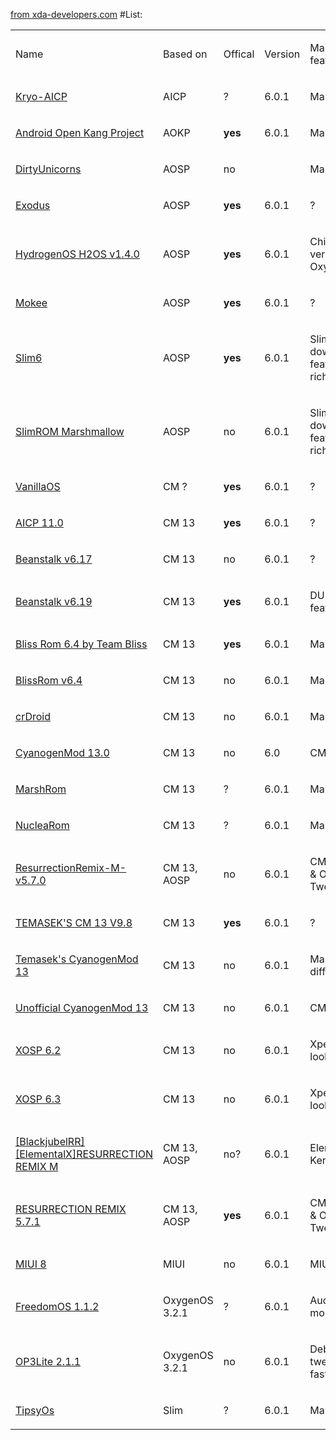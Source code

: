
<a href="http://forum.xda-developers.com/oneplus-3/development/">from xda-developers.com</a>
#List:
<table>
<tbody>
<tr class="odd">
<td><p>Name</p></td>
<td><p>Based on</p></td>
<td><p>Offical</p></td>
<td><p>Version</p></td>
<td><p>Main features</p></td>
</tr>
<tr class="even">
<td><p><a href="http://forum.xda-developers.com/oneplus-3/development/rom-kryo-aicp-t3416034">Kryo-AICP</a></p></td>
<td><p>AICP</p></td>
<td><p>?</p></td>
<td><p><a href=""></a>6.0.1</p></td>
<td><p>Many...</p></td>
</tr>
<tr class="odd">
<td><p><a href="http://forum.xda-developers.com/oneplus-3/development/rom-android-kang-project-aokp-t3417693">Android Open Kang Project</a></p></td>
<td><p>AOKP</p></td>
<td><p><strong>yes</strong></p></td>
<td><p>6.0.1</p></td>
<td><p>Many?</p></td>
</tr>
<tr class="even">
<td><p><a href="http://forum.xda-developers.com/oneplus-3/development/rom-dirtyunicorns-t3401485">DirtyUnicorns</a></p></td>
<td><p>AOSP</p></td>
<td><p>no</p></td>
<td><p><br />
</p></td>
<td><p>Many?</p></td>
</tr>
<tr class="odd">
<td><p><a href="http://forum.xda-developers.com/oneplus-3/development/rom-exodus-android-6-oneplus3-t3409411">Exodus</a></p></td>
<td><p>AOSP</p></td>
<td><p><strong>yes</strong></p></td>
<td><p>6.0.1</p></td>
<td><p>?</p></td>
</tr>
<tr class="even">
<td><p><a href="http://forum.xda-developers.com/oneplus-3/development/rom-hydrogenos-h2os-v1-4-0-t3409753">HydrogenOS H2OS v1.4.0</a></p></td>
<td><p>AOSP</p></td>
<td><p><strong>yes</strong></p></td>
<td><p>6.0.1</p></td>
<td><p>Chinese version of OxygenOS</p></td>
</tr>
<tr class="odd">
<td><p><a href="http://forum.xda-developers.com/oneplus-3/development/rom-mokee-oneplus-3-t3419005">Mokee</a></p></td>
<td><p>AOSP</p></td>
<td><p><strong>yes</strong></p></td>
<td><p>6.0.1</p></td>
<td><p>?</p></td>
</tr>
<tr class="even">
<td><p><a href="http://forum.xda-developers.com/oneplus-3/development/rom-slim6-oneplus3-t3419188">Slim6</a></p></td>
<td><p>AOSP</p></td>
<td><p><strong>yes</strong></p></td>
<td><p>6.0.1</p></td>
<td><p>Slimmed down, feature rich</p></td>
</tr>
<tr class="odd">
<td><p><a href="http://forum.xda-developers.com/oneplus-3/development/rom-slimrom-marshmallow-t3409196">SlimROM Marshmallow</a></p></td>
<td><p>AOSP</p></td>
<td><p>no</p></td>
<td><p>6.0.1</p></td>
<td><p><a href=""></a>Slimmed down, feature rich</p></td>
</tr>
<tr class="even">
<td><p><a href="http://forum.xda-developers.com/oneplus-3/development/rom-unofficial-cm13-t3415726">VanillaOS</a></p></td>
<td><p>CM ?</p></td>
<td><p><strong>yes</strong></p></td>
<td><p>6.0.1</p></td>
<td><p>?</p></td>
</tr>
<tr class="odd">
<td><p><a href="http://forum.xda-developers.com/oneplus-3/development/rom-aicp-11-0-oneplus3-t3404193">AICP 11.0</a></p></td>
<td><p>CM 13</p></td>
<td><p><strong>yes</strong></p></td>
<td><p>6.0.1</p></td>
<td><p>?</p></td>
</tr>
<tr class="even">
<td><p><a href="http://forum.xda-developers.com/oneplus-3/development/rom-t3401132">Beanstalk v6.17</a></p></td>
<td><p>CM 13</p></td>
<td><p>no</p></td>
<td><p>6.0.1</p></td>
<td><p>?</p></td>
</tr>
<tr class="odd">
<td><p><a href="http://forum.xda-developers.com/oneplus-3/development/rom-t3401662">Beanstalk v6.19</a></p></td>
<td><p>CM 13</p></td>
<td><p><strong>yes</strong></p></td>
<td><p>6.0.1</p></td>
<td><p>DU features</p></td>
</tr>
<tr class="even">
<td><p><a href="http://forum.xda-developers.com/oneplus-3/development/rom-bliss-rom-6-3-team-bliss-t3405154">Bliss Rom 6.4 by Team Bliss</a></p></td>
<td><p>CM 13</p></td>
<td><p><strong>yes</strong></p></td>
<td><p>6.0.1</p></td>
<td><p>Many...</p></td>
</tr>
<tr class="odd">
<td><p><a href="http://forum.xda-developers.com/oneplus-3/development/rom-t3402310">BlissRom v6.4</a></p></td>
<td><p>CM 13</p></td>
<td><p>no</p></td>
<td><p>6.0.1</p></td>
<td><p>Many...</p></td>
</tr>
<tr class="even">
<td><p><a href="http://forum.xda-developers.com/oneplus-3/development/rom-t3402602">crDroid</a></p></td>
<td><p>CM 13</p></td>
<td><p>no</p></td>
<td><p>6.0.1</p></td>
<td><p>Many…</p></td>
</tr>
<tr class="odd">
<td><p><a href="http://forum.xda-developers.com/oneplus-3/development/rom-cyanogenmod-13-0-oneplus-3-t3403168">CyanogenMod 13.0</a></p></td>
<td><p>CM 13</p></td>
<td><p>no</p></td>
<td><p>6.0</p></td>
<td><p>CM</p></td>
</tr>
<tr class="even">
<td><p><a href="http://forum.xda-developers.com/oneplus-3/development/rom-t3412194">MarshRom</a></p></td>
<td><p>CM 13</p></td>
<td><p>?</p></td>
<td><p><a href=""></a>6.0.1</p></td>
<td><p>Many?</p></td>
</tr>
<tr class="odd">
<td><p><a href="http://forum.xda-developers.com/oneplus-3/development/nuclearom-android-6-0-1r46-t3405181">NucleaRom</a></p></td>
<td><p>CM 13</p></td>
<td><p>?</p></td>
<td><p><a href=""></a>6.0.1</p></td>
<td><p>Many…</p></td>
</tr>
<tr class="even">
<td><p><a href="http://forum.xda-developers.com/oneplus-3/development/rom-resurrectionremix-m-v5-7-0-20160616-t3399921">ResurrectionRemix-M-v5.7.0</a></p></td>
<td><p>CM 13, AOSP</p></td>
<td><p>no</p></td>
<td><p><a href=""></a>6.0.1</p></td>
<td><p>CM, SLIM &amp; OMNI Tweaks</p></td>
</tr>
<tr class="odd">
<td><p><a href="http://forum.xda-developers.com/oneplus-3/development/rom-temasek-s-cm-13-t3401626">TEMASEK'S CM 13 V9.8</a></p></td>
<td><p>CM 13</p></td>
<td><p><strong>yes</strong></p></td>
<td><p>6.0.1</p></td>
<td><p>?</p></td>
</tr>
<tr class="even">
<td><p><a href="http://forum.xda-developers.com/oneplus-3/development/rom-temaseks-cyanogenmod-13-t3401719">Temasek's CyanogenMod 13</a></p></td>
<td><p>CM 13</p></td>
<td><p>no</p></td>
<td><p>6.0.1</p></td>
<td><p>Many different</p></td>
</tr>
<tr class="odd">
<td><p><a href="http://forum.xda-developers.com/oneplus-3/development/rom-unofficial-cyanogenmod-13-t3399089">Unofficial CyanogenMod 13</a></p></td>
<td><p>CM 13</p></td>
<td><p>no</p></td>
<td><p>6.0.1</p></td>
<td><p>CM</p></td>
</tr>
<tr class="even">
<td><p><a href="http://forum.xda-developers.com/oneplus-3/development/rom-xosp-6-2-t3402496">XOSP 6.2</a></p></td>
<td><p>CM 13</p></td>
<td><p>no</p></td>
<td><p>6.0.1</p></td>
<td><p>Xperia look</p></td>
</tr>
<tr class="odd">
<td><p><a href="http://forum.xda-developers.com/oneplus-3/development/rom-xosp-6-2-t3414558">XOSP 6.3</a></p></td>
<td><p>CM 13</p></td>
<td><p>no</p></td>
<td><p>6.0.1</p></td>
<td><p>Xperia look</p></td>
</tr>
<tr class="even">
<td><p><a href=""></a><a href="http://forum.xda-developers.com/oneplus-3/development/rom-resurrection-remix-m-t3399960">[BlackjubelRR][ElementalX]RESURRECTION REMIX M</a></p></td>
<td><p>CM 13, AOSP</p></td>
<td><p>no?</p></td>
<td><p>6.0.1</p></td>
<td><p>ElementalX Kernel</p></td>
</tr>
<tr class="odd">
<td><p><a href="http://forum.xda-developers.com/oneplus-3/development/rom-t3403365">RESURRECTION REMIX 5.7.1</a></p></td>
<td><p>CM 13, AOSP</p></td>
<td><p><strong>yes</strong></p></td>
<td><p>6.0.1</p></td>
<td><p><a href=""></a>CM, SLIM &amp; OMNI Tweaks</p></td>
</tr>
<tr class="even">
<td><p><a href="http://forum.xda-developers.com/oneplus-3/development/rom-miui-8-oneplus-3-based-6-0-1-t3425328">MIUI 8</a></p></td>
<td><p>MIUI</p></td>
<td><p>no</p></td>
<td><p>6.0.1</p></td>
<td><p>MIUI</p></td>
</tr>
<tr class="odd">
<td><p><a href="http://forum.xda-developers.com/oneplus-3/development/rom-freedomos-1-0-t3409348">FreedomOS 1.1.2</a></p></td>
<td><p>OxygenOS 3.2.1</p></td>
<td><p>?</p></td>
<td><p>6.0.1</p></td>
<td><p>Audio mods</p></td>
</tr>
<tr class="even">
<td><p><a href="http://forum.xda-developers.com/oneplus-3/development/rom-op3lite-debloated-tweaked-fast-t3404996">OP3Lite 2.1.1</a></p></td>
<td><p>OxygenOS 3.2.1</p></td>
<td><p>no</p></td>
<td><p>6.0.1</p></td>
<td><p>Debloated, tweaked, fast</p></td>
</tr>
<tr class="odd">
<td><p><a href="http://forum.xda-developers.com/oneplus-3/development/rom-tipsyos-t3399355">TipsyOs</a></p></td>
<td><p>Slim</p></td>
<td><p>?</p></td>
<td><p>6.0.1</p></td>
<td><p>Many...</p></td>
</tr>
</tbody>
</table>


